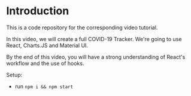 # Introduction
This is a code repository for the corresponding video tutorial. 

In this video, we will create a full COVID-19 Tracker. We're going to use React, Charts.JS and Material UI.

By the end of this video, you will have a strong understanding of React's workflow and the use of hooks.

Setup:
- run ```npm i && npm start```
